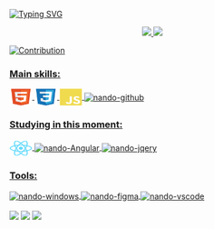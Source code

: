 [![Typing SVG](https://readme-typing-svg.herokuapp.com/?color=ffffff&size=35&center=true&vCenter=true&width=1000&lines=HELLO,+MY+NAME+is+Fernando+Jorge+Diniz;I'm+34+years+old;I+from+Brasil,+RJ;I+study+systems+development+at+Universidade+Cruzeiro+do+Sul;Be+Welcome!+:%29)](https://git.io/typing-svg)



<div align="center">
  <a href="https://github.com/Nandull">
  <img height="130em" src="https://github-readme-stats.vercel.app/api?username=Nandull&show_icons=true&theme=dracula&include_all_commits=true&count_private=true"/>
  <img height="130em" src="https://github-readme-stats.vercel.app/api/top-langs/?username=Nandull&layout=compact&langs_count=7&theme=dracula"/>
</div>
  
  ![Contribution](https://activity-graph.herokuapp.com/graph?username=Nandull&theme=gotham&hide_border=true&area=true)
  
  ### Main skills:
  <div style="display: inline_block">
  <img align="center" alt="nando-HTML" height="30" width="40" src="https://raw.githubusercontent.com/devicons/devicon/master/icons/html5/html5-original.svg">
  <img align="center" alt="nando-CSS" height="30" width="40" src="https://raw.githubusercontent.com/devicons/devicon/master/icons/css3/css3-original.svg">
  <img align="center" alt="nando-Js" height="30" width="40" src="https://raw.githubusercontent.com/devicons/devicon/master/icons/javascript/javascript-plain.svg">
   <img align="center" alt="nando-github" height="39" width="50" src="https://cdn.jsdelivr.net/gh/devicons/devicon/icons/github/github-original.svg"> <br>

  ### Studying in this moment: <br>
  <img align="center" alt="nando-React" height="30" width="40" src="https://raw.githubusercontent.com/devicons/devicon/master/icons/react/react-original.svg">
  <img align="center" alt="nando-Angular" height="30" width="40" src="https://cdn.jsdelivr.net/gh/devicons/devicon/icons/angularjs/angularjs-original.svg">
  <img align="center" alt="nando-jqery" height="30" width="40" src="https://cdn.jsdelivr.net/gh/devicons/devicon/icons/jquery/jquery-original.svg">
  </div>
  
  ### Tools: <br>
   <img align="center" alt="nando-windows" height="30" width="40" src="https://cdn.jsdelivr.net/gh/devicons/devicon/icons/windows8/windows8-original.svg">
  </div>
  <img align="center" alt="nando-figma" height="30" width="40" src="https://cdn.jsdelivr.net/gh/devicons/devicon/icons/figma/figma-original.svg">
  </div>
  <img align="center" alt="nando-vscode" height="30" width="40" src="https://cdn.jsdelivr.net/gh/devicons/devicon/icons/vscode/vscode-original.svg">
  </div> <br>
  
  <br>
  
 <div> 
  <a href="https://www.instagram.com/fediniz88/" target="_blank"><img src="https://img.shields.io/badge/-Instagram-%23E4405F?style=for-the-badge&logo=instagram&logoColor=white" target="_blank"></a>
  <a href = "mailto:fediniz41@gmail.com"><img src="https://img.shields.io/badge/-Gmail-%23333?style=for-the-badge&logo=gmail&logoColor=white" target="_blank"></a>
  <a href="https://www.linkedin.com/in/fernando-diniz-" target="blank"><img src="https://img.shields.io/badge/-LinkedIn-%230077B5?style=for-the-badge&logo=linkedin&logoColor=white" target="_blank"></a> 
 
 <!--![Snake animation](https://github.com/rafaballerini/Nandull/blob/output/github-contribution-grid-snake.svg)-->
 
</div>          
          
  
  
           
          
          
          
  

